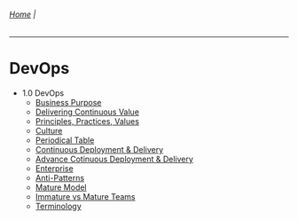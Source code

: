 ###### [Home](https://github.com/RyKaj/Documentation/blob/master/README.md) |
------------

DevOps 
======
*   1.0 DevOps
    *   [Business Purpose](DevOps-Business-Purpose.md)
    *   [Delivering Continuous Value](DevOps-Delivering-Continuous-Value.md)
    *   [Principles, Practices, Values](PrinciplesPracticesValues.md)
    *   [Culture](DevOps-Culture.md) 
    *   [Periodical Table](DevOps-Periodical-Table.md)    
    *   [Continuous Deployment & Delivery](ContinuousDeploymentDelivery.md)
    *   [Advance Cotinuous Deployment & Delivery](Continuous-Deployment-Advance-Deployment-Patterns.md)
    *   [Enterprise](DevOps-Enterprises.md)
    *   [Anti-Patterns](DevOps-Anti-Patterns.md)
    *   [Mature Model](DevOps-Maturity-Model.md)
    *   [Immature vs Mature Teams](DevOps-Immature-Teams-vs-Mature-Teams.md)
    *   [Terminology](DevSecOps-Term.md)

[comment]: InfrastructureasCode.md
[comment]: Kubernetes_451820631.md
[comment]: _Containers_451825069.md
[comment]: Docker-Configuration-Notes_463513540.md
[comment]: Kubernetes-Design-Patterns_471992252.md
